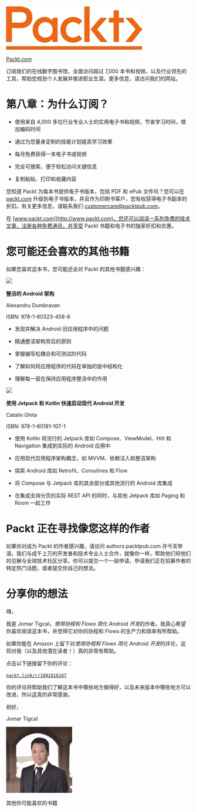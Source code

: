 ![](img/Image91186.png)

[Packt.com](http://Packt.com)

订阅我们的在线数字图书馆，全面访问超过 7,000 本书和视频，以及行业领先的工具，帮助您规划个人发展并推进职业生涯。更多信息，请访问我们的网站。

# 第八章：为什么订阅？

+   使用来自 4,000 多位行业专业人士的实用电子书和视频，节省学习时间，增加编码时间

+   通过为您量身定制的技能计划提高学习效果

+   每月免费获得一本电子书或视频

+   完全可搜索，便于轻松访问关键信息

+   复制粘贴、打印和收藏内容

您知道 Packt 为每本书提供电子书版本，包括 PDF 和 ePub 文件吗？您可以在 [packt.com](http://packt.com) 升级到电子书版本，并且作为印刷书客户，您有权获得电子书副本的折扣。有关更多信息，请联系我们 customercare@packtpub.com。

在 [www.packt.com](http://www.packt.com)，您还可以阅读一系列免费的技术文章，注册各种免费通讯，并享受 Packt 书籍和电子书的独家折扣和优惠。

# 您可能还会喜欢的其他书籍

如果您喜欢这本书，您可能还会对 Packt 的其他书籍感兴趣：

![](https://www.packtpub.com/product/clean-android-architecture/9781803234588?_ga=2.45583085.836659078.1658308609-1157268863.1584421665)

**整洁的 Android 架构**

Alexandru Dumbravan

ISBN: 978-1-80323-458-8

+   发现并解决 Android 旧应用程序中的问题

+   精通整洁架构背后的原则

+   掌握编写松耦合和可测试的代码

+   了解如何将应用程序的代码在单独的层中结构化

+   理解每一层在保持应用程序整洁中的作用

![](https://www.packtpub.com/product/kickstart-modern-android-development-with-jetpack-and-kotlin/9781801811071?_ga=2.121130689.836659078.1658308609-1157268863.1584421665)

**使用 Jetpack 和 Kotlin 快速启动现代 Android 开发**

Catalin Ghita

ISBN: 978-1-80181-107-1

+   使用 Kotlin 将流行的 Jetpack 库如 Compose、ViewModel、Hilt 和 Navigation 集成到实际的 Android 应用中

+   应用现代应用程序架构概念，如 MVVM、依赖注入和整洁架构

+   探索 Android 库如 Retrofit、Coroutines 和 Flow

+   将 Compose 与 Jetpack 库的其余部分或其他流行的 Android 库集成

+   在集成支持分页的实际 REST API 的同时，与其他 Jetpack 库如 Paging 和 Room 一起工作

# Packt 正在寻找像您这样的作者

如果你对成为 Packt 的作者感兴趣，请访问 authors.packtpub.com 并今天申请。我们与成千上万的开发者和技术专业人士合作，就像你一样，帮助他们将他们的见解与全球技术社区分享。你可以提交一个一般申请，申请我们正在招募作者的特定热门话题，或者提交你自己的想法。

# 分享你的想法

嗨，

我是 Jomar Tigcal，*使用协程和 Flows 简化 Android 开发*的作者。我真心希望你喜欢阅读这本书，并觉得它对你的协程和 Flows 的生产力和效率有所帮助。

如果你能在 Amazon 上留下对*使用协程和 Flows 简化 Android 开发*的评论，这将对我（以及其他潜在读者！）真的非常有帮助。

点击以下链接留下你的评论：

[`packt.link/r/1801816247`](https://packt.link/r/1801816247)

你的评论将帮助我们了解这本书中哪些地方做得好，以及未来版本中哪些地方可以改进，所以这真的非常感谢。

祝好，

Jomar Tigcal

![](img/Image91437.png)

其他你可能喜欢的书籍
